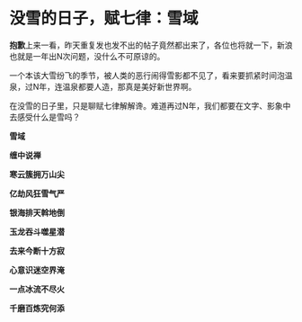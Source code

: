 没雪的日子，赋七律：雪域
====

			

**抱歉**上来一看，昨天重复发也发不出的帖子竟然都出来了，各位也将就一下，新浪也就是一年出N次问题，没什么不可原谅的。

一个本该大雪纷飞的季节，被人类的恶行闹得雪影都不见了，看来要抓紧时间泡温泉，过N年，连温泉都要人造，那真是美好新世界啊。

在没雪的日子里，只是聊赋七律解解谗。难道再过N年，我们都要在文字、影象中去感受什么是雪吗？

**雪域**

**缠中说禅**

**寒云簇拥万山尖**

**亿劫风狂雪气严**

**银海排天斡地倒**

**玉龙吞斗噬星潜**

**去来今断十方寂**

**心意识迷空界淹**

**一点冰流不尽火**

**千磨百炼究何添**

